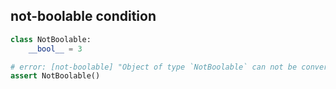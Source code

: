 ## not-boolable condition

```py
class NotBoolable:
    __bool__ = 3

# error: [not-boolable] "Object of type `NotBoolable` can not be converted to a bool."
assert NotBoolable()
```
